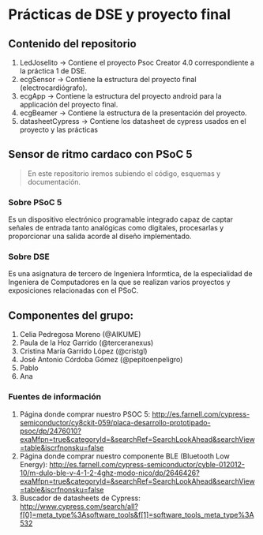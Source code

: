 # Prácticas de DSE y proyecto final 


## Contenido del repositorio
1. LedJoselito -> Contiene el proyecto Psoc Creator 4.0 correspondiente a la práctica 1 de DSE.
2. ecgSensor -> Contiene la estructura del proyecto final (electrocardiógrafo).
3. ecgApp -> Contiene la estructura del proyecto android para la applicación del proyecto final.
4. ecgBeamer -> Contiene la estructura de la presentación del proyecto.
5. datasheetCypress -> Contiene los datasheet de cypress usados en el proyecto y las prácticas


## Sensor de ritmo cardaco con PSoC 5


> En este repositorio iremos subiendo el código, esquemas y documentación.  

### Sobre PSoC 5
Es un dispositivo electrónico programable integrado capaz de captar señales de entrada tanto analógicas como digitales, procesarlas y proporcionar una salida acorde al diseño implementado.

### Sobre DSE
Es una asignatura de tercero de Ingeniera Informtica, de la especialidad de Ingeniera de Computadores en la que se realizan varios proyectos y exposiciones relacionadas con el PSoC.


## Componentes del grupo:
1. Celia Pedregosa Moreno (@AIKUME)
2. Paula de la Hoz Garrido (@terceranexus)
3. Cristina María Garrido López (@cristgl)
4. José Antonio Córdoba Gómez (@pepitoenpeligro)
5. Pablo
6. Ana


### Fuentes de información
1. Página donde comprar nuestro PSOC 5: http://es.farnell.com/cypress-semiconductor/cy8ckit-059/placa-desarrollo-prototipado-psoc/dp/2476010?exaMfpn=true&categoryId=&searchRef=SearchLookAhead&searchView=table&iscrfnonsku=false
2. Página donde comprar nuestro componente BLE (Bluetooth Low Energy): http://es.farnell.com/cypress-semiconductor/cyble-012012-10/m-dulo-ble-v-4-1-2-4ghz-modo-nico/dp/2646426?exaMfpn=true&categoryId=&searchRef=SearchLookAhead&searchView=table&iscrfnonsku=false
3. Buscador de datasheets de Cypress: http://www.cypress.com/search/all?f[0]=meta_type%3Asoftware_tools&f[1]=software_tools_meta_type%3A532

